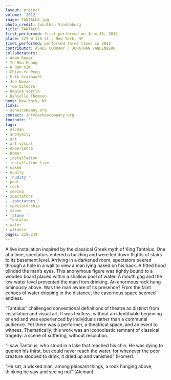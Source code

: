 ```yaml
---
layout: project
volume: '2012'
image: TANTALUS.jpg
photo_credit: Jonathan Vandenberg
title: TANTALUS
first_performed: first performed on June 15, 2012
place: 525 W 120 St., New York, NY
times_performed: performed three times in 2012
contributor: ASHES COMPANY / JONATHAN VANDENBERG
collaborators:
- Adam Roper
- Yu-Han Huang
- A Ram Kim
- Chien-Yu Peng
- Erik Grathwohl
- Joe Novak
- Tom Gilmore
- Regina Vorria
- Danielle Thomsen
home: New York, NY
links:
- ashescompany.org
contact: info@ashescompany.org
footnote: ''
tags:
- Alcman
- anonymity
- art
- art visual
- experience
- Homer
- installation
- installation live
- naked
- nudity
- 'nudity '
- pool
- rock
- seeing
- spectators
- 'spectators '
- spectatorship
- stone
- 'stone '
- Tantalus
- water
- witness
pages: 218-219
---
```


A live installation inspired by the classical Greek myth of King Tantalus. One at a time, spectators entered a building and were led down flights of stairs to its basement level. Arriving in a darkened room, spectators peered through a hole in a wall to view a man lying naked on his back. A fitted hood blinded the man’s eyes. This anonymous figure was tightly bound to a wooden board placed within a shallow pool of water. A mouth gag and the low water level prevented the man from drinking. An enormous rock hung ominously above. Was the man aware of its presence? From the faint echoes of water dripping in the distance, the cavernous space seemed endless.

“Tantalus” challenged conventional definitions of theatre as distinct from installation and visual art. It was textless, without an identifiable beginning or end and was experienced by individuals rather than a communal audience. Yet there was a performer, a theatrical space, and an event to witness. Thematically, this work was an iconoclastic remnant of classical tragedy: a scene of suffering, without resolution.

“I saw Tantalus, who stood in a lake that reached his chin. He was dying to quench his thirst, but could never reach the water, for whenever the poor creature stooped to drink, it dried up and vanished” (Homer).

“He sat, a wicked man, among pleasant things, a rock hanging above, thinking he saw and seeing not” (Alcman).
